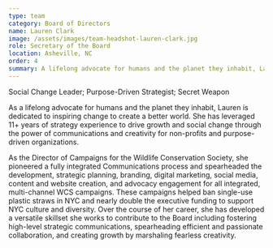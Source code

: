 ```yaml
---
type: team
category: Board of Directors
name: Lauren Clark
image: /assets/images/team-headshot-lauren-clark.jpg
role: Secretary of the Board
location: Asheville, NC
order: 4
summary: A lifelong advocate for humans and the planet they inhabit, Lauren leverages 11+ years of experience driving growth and social change for non-profits and purpose-driven organizations.
---
```


Social Change Leader; Purpose-Driven Strategist; Secret Weapon

As a lifelong advocate for humans and the planet they inhabit, Lauren is dedicated to inspiring change to create a better world. She has leveraged 11+ years of strategy experience to drive growth and social change through the power of communications and creativity for non-profits and purpose-driven organizations.

As the Director of Campaigns for the Wildlife Conservation Society, she pioneered a fully integrated Communications process and spearheaded the development, strategic planning, branding, digital marketing, social media, content and website creation, and advocacy engagement for all integrated, multi-channel WCS campaigns. These campaigns helped ban single-use plastic straws in NYC and nearly double the executive funding to support NYC culture and diversity. Over the course of her career, she has developed a versatile skillset she works to contribute to the Board including fostering high-level strategic communications, spearheading efficient and passionate collaboration, and creating growth by marshaling fearless creativity.
